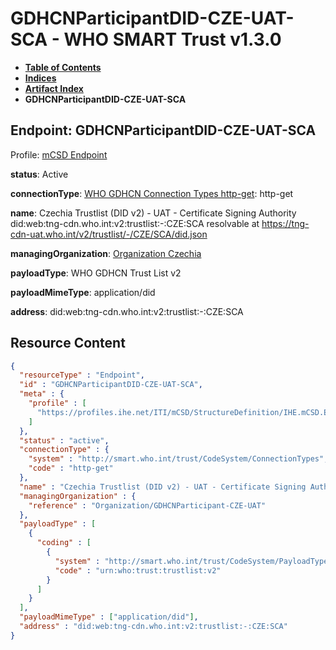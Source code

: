 # GDHCNParticipantDID-CZE-UAT-SCA - WHO SMART Trust v1.3.0

* [**Table of Contents**](toc.md)
* [**Indices**](indices.md)
* [**Artifact Index**](artifacts.md)
* **GDHCNParticipantDID-CZE-UAT-SCA**

## Endpoint: GDHCNParticipantDID-CZE-UAT-SCA

Profile: [mCSD Endpoint](https://profiles.ihe.net/ITI/mCSD/4.0.0/StructureDefinition-IHE.mCSD.Endpoint.html)

**status**: Active

**connectionType**: [WHO GDHCN Connection Types http-get](CodeSystem-ConnectionTypes.md#ConnectionTypes-http-get): http-get

**name**: Czechia Trustlist (DID v2) - UAT - Certificate Signing Authority did:web:tng-cdn.who.int:v2:trustlist:-:CZE:SCA resolvable at https://tng-cdn-uat.who.int/v2/trustlist/-/CZE/SCA/did.json

**managingOrganization**: [Organization Czechia](Organization-GDHCNParticipant-CZE-UAT.md)

**payloadType**: WHO GDHCN Trust List v2

**payloadMimeType**: application/did

**address**: did:web:tng-cdn.who.int:v2:trustlist:-:CZE:SCA



## Resource Content

```json
{
  "resourceType" : "Endpoint",
  "id" : "GDHCNParticipantDID-CZE-UAT-SCA",
  "meta" : {
    "profile" : [
      "https://profiles.ihe.net/ITI/mCSD/StructureDefinition/IHE.mCSD.Endpoint"
    ]
  },
  "status" : "active",
  "connectionType" : {
    "system" : "http://smart.who.int/trust/CodeSystem/ConnectionTypes",
    "code" : "http-get"
  },
  "name" : "Czechia Trustlist (DID v2) - UAT - Certificate Signing Authority\ndid:web:tng-cdn.who.int:v2:trustlist:-:CZE:SCA\nresolvable at https://tng-cdn-uat.who.int/v2/trustlist/-/CZE/SCA/did.json",
  "managingOrganization" : {
    "reference" : "Organization/GDHCNParticipant-CZE-UAT"
  },
  "payloadType" : [
    {
      "coding" : [
        {
          "system" : "http://smart.who.int/trust/CodeSystem/PayloadTypes",
          "code" : "urn:who:trust:trustlist:v2"
        }
      ]
    }
  ],
  "payloadMimeType" : ["application/did"],
  "address" : "did:web:tng-cdn.who.int:v2:trustlist:-:CZE:SCA"
}

```
